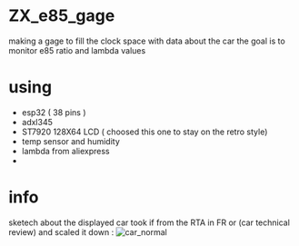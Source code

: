 # ZX_e85_gage
making a gage to fill the clock space with data about the car the goal is to monitor e85 ratio and lambda values



# using  
  - esp32 ( 38 pins )
  - adxl345
  - ST7920 128X64 LCD ( choosed this one to stay on the retro style)
  - temp sensor and humidity
  - lambda from aliexpress
  - 

# info 
sketech about the displayed car took if from the RTA in FR or (car technical review) and scaled it down : 
![car_normal](https://github.com/user-attachments/assets/05fe3068-f3a3-481f-b862-ac29cf06604b)
